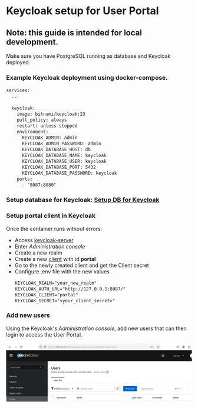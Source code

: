 # Keycloak setup for User Portal
## Note: this guide is intended for local development.

Make sure you have PostgreSQL running as database and Keycloak deployed.

### Example Keycloak deployment using docker-compose.

```
services:
  ...

  keycloak:
    image: bitnami/keycloak:23
    pull_policy: always
    restart: unless-stopped
    environment:
      KEYCLOAK_ADMIN: admin
      KEYCLOAK_ADMIN_PASSWORD: admin
      KEYCLOAK_DATABASE_HOST: db
      KEYCLOAK_DATABASE_NAME: keycloak
      KEYCLOAK_DATABASE_USER: keycloak
      KEYCLOAK_DATABASE_PORT: 5432
      KEYCLOAK_DATABASE_PASSWORD: keycloak
    ports:
      - "8087:8080"
```

### Setup database for Keycloak: [Setup DB for Keycloak](https://cyverse-austria.github.io/docs/database/keycloak-db)


### Setup portal client in Keycloak

Once the container runs without errors:

- Access [keycloak-server](http://127.0.0.1:8087)
- Enter _Administration console_
- Create a new realm
- Create a new [client](../clients/clients.md) with id **portal**
- Go to the newly created client and get the Client secret
- Configure .env file with the new values
    ```
    KEYCLOAK_REALM="your_new_realm"
    KEYCLOAK_AUTH_URL="http://127.0.0.1:8087/"
    KEYCLOAK_CLIENT="portal"
    KEYCLOAK_SECRET="<your_client_secret>"
    ```

### Add new users

Using the Keycloak's _Administration console_, add new users that can then login to access the User Portal. 

![Users](../../assets/users.png)
